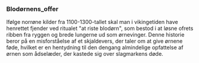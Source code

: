### Blodørnens_offer


Ifølge norrøne kilder fra 1100-1300-tallet skal man i vikingetiden have henrettet fjender ved ritualet "at riste blodørn", som bestod i at løsne ofrets ribben fra ryggen og brede lungerne ud som ørnevinger. Denne historie beror på en misforståelse af et skjaldevers, der taler om at give ørnene føde, hvilket er en hentydning til den dengang almindelige opfattelse af ørnen som ådselæder, der kastede sig over slagmarkens døde.